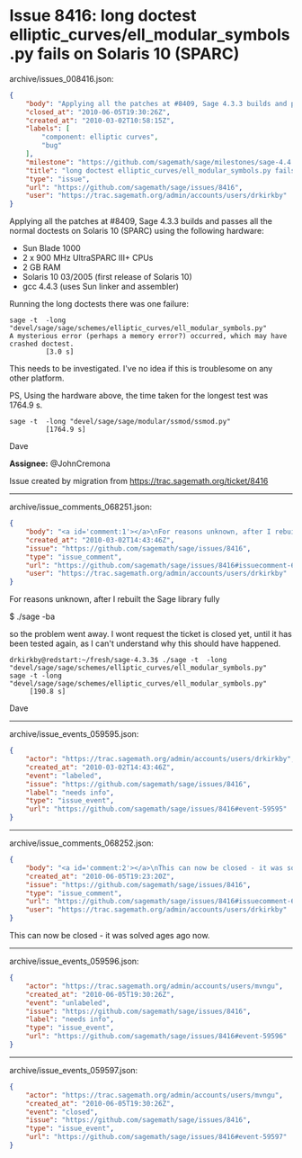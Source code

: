# Issue 8416: long doctest elliptic_curves/ell_modular_symbols.py fails on Solaris 10 (SPARC)

archive/issues_008416.json:
```json
{
    "body": "Applying all the patches at #8409, Sage 4.3.3 builds and passes all the normal doctests on Solaris 10 (SPARC) using the following hardware:\n\n* Sun Blade 1000\n* 2 x 900 MHz UltraSPARC III+ CPUs\n* 2 GB RAM\n* Solaris 10 03/2005 (first release of Solaris 10)\n* gcc 4.4.3 (uses Sun linker and assembler)\n\nRunning the long doctests there was one failure:\n\n```\nsage -t  -long \"devel/sage/sage/schemes/elliptic_curves/ell_modular_symbols.py\"\nA mysterious error (perhaps a memory error?) occurred, which may have crashed doctest.\n         [3.0 s]\n```\n\nThis needs to be investigated. I've no idea if this is troublesome on any other platform.\n\n\nPS, Using the hardware above, the time taken for the longest test was 1764.9 s.\n\n```\nsage -t  -long \"devel/sage/sage/modular/ssmod/ssmod.py\"\n         [1764.9 s]\n```\n\nDave \n\n**Assignee:** @JohnCremona\n\nIssue created by migration from https://trac.sagemath.org/ticket/8416\n\n",
    "closed_at": "2010-06-05T19:30:26Z",
    "created_at": "2010-03-02T10:58:15Z",
    "labels": [
        "component: elliptic curves",
        "bug"
    ],
    "milestone": "https://github.com/sagemath/sage/milestones/sage-4.4.4",
    "title": "long doctest elliptic_curves/ell_modular_symbols.py fails on Solaris 10 (SPARC)",
    "type": "issue",
    "url": "https://github.com/sagemath/sage/issues/8416",
    "user": "https://trac.sagemath.org/admin/accounts/users/drkirkby"
}
```
Applying all the patches at #8409, Sage 4.3.3 builds and passes all the normal doctests on Solaris 10 (SPARC) using the following hardware:

* Sun Blade 1000
* 2 x 900 MHz UltraSPARC III+ CPUs
* 2 GB RAM
* Solaris 10 03/2005 (first release of Solaris 10)
* gcc 4.4.3 (uses Sun linker and assembler)

Running the long doctests there was one failure:

```
sage -t  -long "devel/sage/sage/schemes/elliptic_curves/ell_modular_symbols.py"
A mysterious error (perhaps a memory error?) occurred, which may have crashed doctest.
         [3.0 s]
```

This needs to be investigated. I've no idea if this is troublesome on any other platform.


PS, Using the hardware above, the time taken for the longest test was 1764.9 s.

```
sage -t  -long "devel/sage/sage/modular/ssmod/ssmod.py"
         [1764.9 s]
```

Dave 

**Assignee:** @JohnCremona

Issue created by migration from https://trac.sagemath.org/ticket/8416





---

archive/issue_comments_068251.json:
```json
{
    "body": "<a id='comment:1'></a>\nFor reasons unknown, after I rebuilt the Sage library fully \n\n$ ./sage -ba\n\nso the problem went away. I wont request the ticket is closed yet, until it has been tested again, as I can't understand why this should have happened. \n\n```\ndrkirkby@redstart:~/fresh/sage-4.3.3$ ./sage -t  -long \"devel/sage/sage/schemes/elliptic_curves/ell_modular_symbols.py\"\nsage -t -long \"devel/sage/sage/schemes/elliptic_curves/ell_modular_symbols.py\"\n\t [190.8 s]\n\n```\n\nDave",
    "created_at": "2010-03-02T14:43:46Z",
    "issue": "https://github.com/sagemath/sage/issues/8416",
    "type": "issue_comment",
    "url": "https://github.com/sagemath/sage/issues/8416#issuecomment-68251",
    "user": "https://trac.sagemath.org/admin/accounts/users/drkirkby"
}
```

<a id='comment:1'></a>
For reasons unknown, after I rebuilt the Sage library fully 

$ ./sage -ba

so the problem went away. I wont request the ticket is closed yet, until it has been tested again, as I can't understand why this should have happened. 

```
drkirkby@redstart:~/fresh/sage-4.3.3$ ./sage -t  -long "devel/sage/sage/schemes/elliptic_curves/ell_modular_symbols.py"
sage -t -long "devel/sage/sage/schemes/elliptic_curves/ell_modular_symbols.py"
	 [190.8 s]

```

Dave



---

archive/issue_events_059595.json:
```json
{
    "actor": "https://trac.sagemath.org/admin/accounts/users/drkirkby",
    "created_at": "2010-03-02T14:43:46Z",
    "event": "labeled",
    "issue": "https://github.com/sagemath/sage/issues/8416",
    "label": "needs info",
    "type": "issue_event",
    "url": "https://github.com/sagemath/sage/issues/8416#event-59595"
}
```



---

archive/issue_comments_068252.json:
```json
{
    "body": "<a id='comment:2'></a>\nThis can now be closed - it was solved ages ago now.",
    "created_at": "2010-06-05T19:23:20Z",
    "issue": "https://github.com/sagemath/sage/issues/8416",
    "type": "issue_comment",
    "url": "https://github.com/sagemath/sage/issues/8416#issuecomment-68252",
    "user": "https://trac.sagemath.org/admin/accounts/users/drkirkby"
}
```

<a id='comment:2'></a>
This can now be closed - it was solved ages ago now.



---

archive/issue_events_059596.json:
```json
{
    "actor": "https://trac.sagemath.org/admin/accounts/users/mvngu",
    "created_at": "2010-06-05T19:30:26Z",
    "event": "unlabeled",
    "issue": "https://github.com/sagemath/sage/issues/8416",
    "label": "needs info",
    "type": "issue_event",
    "url": "https://github.com/sagemath/sage/issues/8416#event-59596"
}
```



---

archive/issue_events_059597.json:
```json
{
    "actor": "https://trac.sagemath.org/admin/accounts/users/mvngu",
    "created_at": "2010-06-05T19:30:26Z",
    "event": "closed",
    "issue": "https://github.com/sagemath/sage/issues/8416",
    "type": "issue_event",
    "url": "https://github.com/sagemath/sage/issues/8416#event-59597"
}
```
